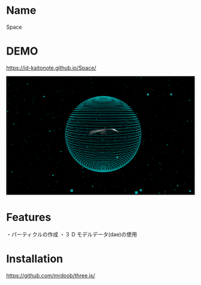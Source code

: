 # Name

Space

# DEMO

https://id-kaitonote.github.io/Space/

<img src="assets/img/demo.png" alt="demo" title="demo">

# Features

・パーティクルの作成
・３ D モデルデータ(dae)の使用

# Installation

https://github.com/mrdoob/three.js/
